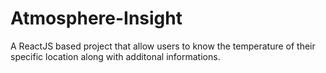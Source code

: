 # Atmosphere-Insight
A ReactJS based project that allow users to know the temperature of their specific location along with additonal informations.
